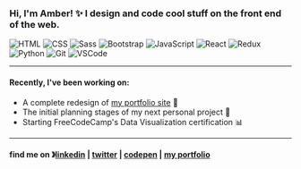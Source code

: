 ### Hi, I'm Amber! ✨ I design and code cool stuff on the front end of the web.
![HTML](https://img.shields.io/badge/-HTML-8fcfd1?style=flat&logo=HTML5&color=1d9585)
![CSS](https://img.shields.io/badge/-CSS-8fcfd1?style=flat&logo=CSS3&color=1d9585)
![Sass](https://img.shields.io/badge/-Sass-8fcfd1?style=flat&logo=Sass&color=1d9585)
![Bootstrap](https://img.shields.io/badge/-Bootstrap-8fcfd1?style=flat&logo=Bootstrap&color=1d9585)
![JavaScript](https://img.shields.io/badge/-JavaScript-8fcfd1?style=flat&logo=JavaScript&color=1d9585)
![React](https://img.shields.io/badge/-React-8fcfd1?style=flat&logo=React&color=1d9585)
![Redux](https://img.shields.io/badge/-Redux-8fcfd1?style=flat&logo=Redux&color=1d9585)
![Python](https://img.shields.io/badge/-Python-8fcfd1?style=flat&logo=Python&color=1d9585)
![Git](https://img.shields.io/badge/-Git-8fcfd1?style=flat&logo=Git&color=1d9585)
![VSCode](https://img.shields.io/badge/-VS%20Code-8fcfd1?style=flat&logo=visual-studio-code&color=1d9585)

----
#### Recently, I've been working on:
* A complete redesign of [my portfolio site](https://amberharmon.com/) 🎨
* The initial planning stages of my next personal project 💭
* Starting FreeCodeCamp's Data Visualization certification 📊
----

#### find me on 》[linkedin](https://www.linkedin.com/in/amber-m-harmon/) | [twitter](https://twitter.com/amarieharmon) | [codepen](https://codepen.io/aharmon413/) | [my portfolio](https://amberharmon.com)

<!--
**aharmon413/aharmon413** is a ✨ _special_ ✨ repository because its `README.md` (this file) appears on your GitHub profile.

Here are some ideas to get you started:

- 🔭 I’m currently working on ...
- 🌱 I’m currently learning ...
- 👯 I’m looking to collaborate on ...
- 🤔 I’m looking for help with ...
- 💬 Ask me about ...
- 📫 How to reach me: ...
- 😄 Pronouns: ...
- ⚡ Fun fact: ...
-->
